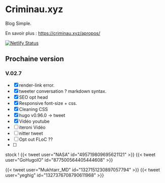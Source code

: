 # Criminau.xyz

Blog Simple.

En savoir plus :   <https://criminau.xyz/apropos/>


[![Netlify Status](https://api.netlify.com/api/v1/badges/f6104326-809a-4b92-8914-4a7a34467c5c/deploy-status)](https://app.netlify.com/sites/criminau-site/deploys)


## Prochaine version

### V.02.7

- [X] render-link error.
- [X] tweeter conversation ? markdown syntax.
- [X] SEO opt head
- [X] Responsive font-size + css.
- [X] Cleaning CSS
- [X] hugo v0.96.0 -> tweet
- [X] Vidéo youtube
- [ ] iteroni Vidéo
- [ ] nitter tweet
- [ ] Opt out FLoC ??
- [ ]


stock !
{{< tweet user="NASA" id="495719809695621121" >}}
{{< tweet user="GoHugoIO" id="877500564405444608" >}}

{{< tweet user="Mukhtarr_MD" id="1327151230897057794" >}}
{{< tweet user="yeghig" id="1327376708790611968" >}}
